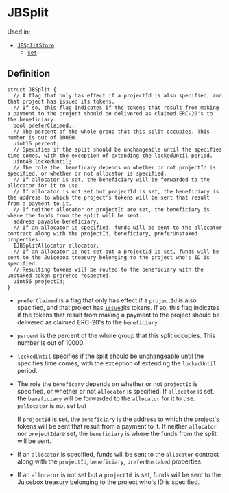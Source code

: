# JBSplit

Used in:

* [`JBSplitStore`](../contracts/jbsplitstore/)
  * [`set`](../contracts/jbsplitstore/write/set.md)

## Definition

```solidity
struct JBSplit {
  // A flag that only has effect if a projectId is also specified, and that project has issued its tokens. 
  // If so, this flag indicates if the tokens that result from making a payment to the project should be delivered as claimed ERC-20's to the beneficiary.
  bool preferClaimed;;
  // The percent of the whole group that this split occupies. This number is out of 10000.
  uint16 percent;
  // Specifies if the split should be unchangeable until the specifies time comes, with the exception of extending the lockedUntil period.
  uint48 lockedUntil;
  // The role the  beneficary depends on whether or not projectId is specified, or whether or not allocator is specified. 
  // If allocator is set, the beneficiary will be forwarded to the allocator for it to use.
  // If allocator is not set but projectId is set, the beneficiary is the address to which the project's tokens will be sent that result from a payment to it. 
  // If neither allocator or projectId are set, the beneficiary is where the funds from the split will be sent.
  address payable beneficiary;
  // If an allocator is specified, funds will be sent to the allocator contract along with the projectId, beneficiary, preferUnstaked properties.
  IJBSplitAllocator allocator;
  // If an allocator is not set but a projectId is set, funds will be sent to the Juicebox treasury belonging to the project who's ID is specified. 
  // Resulting tokens will be routed to the beneficiary with the unstaked token prerence respected.
  uint56 projectId;
}
```

* `preferClaimed` is a flag that only has effect if a `projectId` is also specified, and that project has [`issued`](../contracts/jbtokenstore/write/issuefor.md)its tokens. If so, this flag indicates if the tokens that result from making a payment to the project should be delivered as claimed ERC-20's to the `beneficiary`.
* `percent` is the percent of the whole group that this split occupies. This number is out of 10000.
* `lockedUntil` specifies if the split should be unchangeable until the specifies time comes, with the exception of extending the `lockedUntil` period.
*   The role the `beneficary` depends on whether or not `projectId` is specified, or whether or not `allocator` is specified. If `allocator` is set, the `beneficiary` will be forwarded to the `allocator` for it to use. `pallocator` is not set but

    If `projectId` is set, the `beneficiary` is the address to which the project's tokens will be sent that result from a payment to it. If neither `allocator` nor `projectId`are set, the `beneficiary` is where the funds from the split will be sent.
* If an `allocator` is specified, funds will be sent to the `allocator` contract along with the `projectId`, `beneficiary`, `preferUnstaked` properties.
* If an `allocator` is not set but a `projectId `is set, funds will be sent to the Juicebox treasury belonging to the project who's ID is specified.
